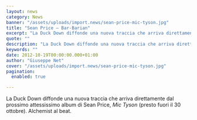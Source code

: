 ```yaml
---
layout: news
category: News
banner: "/assets/uploads/import.news/sean-price-mic-tyson.jpg"
title: "Sean Price – Bar-Barian"
excerpt: "La Duck Down diffonde una nuova traccia che arriva direttamente dal prossimo attessissimo album di Sean Price, Mic Tyson (presto fuori il 30 ottobre). Alchemist al beat.  "
quote: ""
description: "La Duck Down diffonde una nuova traccia che arriva direttamente dal prossimo attessissimo album di Sean Price, Mic Tyson (presto fuori il 30 ottobre). Alchemist al beat.  "
keywords: ""
date: 2012-10-19T00:00:00.000+01:00
author: "Giuseppe Net"
cover: "/assets/uploads/import.news/sean-price-mic-tyson.jpg"
pagination:
  enabled: true

---
```


La Duck Down diffonde una nuova traccia che arriva direttamente dal prossimo attessissimo album di Sean Price, _Mic Tyson_ (presto fuori il 30 ottobre). Alchemist al beat.